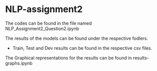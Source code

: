 # NLP-assignment2

The codes can be found in the file named NLP_Assignment2_Question2.ipynb

The results of the models can be found under the respective fodlers. 
  * Train, Test and Dev results can be found in the respective csv files. 

The Graphical representations for the results can be found in results-graphs.ipynb

